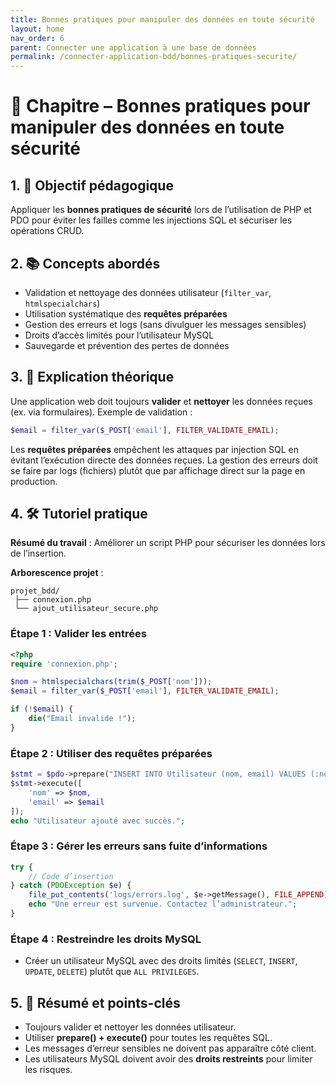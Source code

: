 ```yaml
---
title: Bonnes pratiques pour manipuler des données en toute sécurité
layout: home
nav_order: 6
parent: Connecter une application à une base de données
permalink: /connecter-application-bdd/bonnes-pratiques-securite/
---
```



# 📘 Chapitre – Bonnes pratiques pour manipuler des données en toute sécurité

## 1. 🎯 Objectif pédagogique

Appliquer les **bonnes pratiques de sécurité** lors de l’utilisation de PHP et PDO pour éviter les failles comme les injections SQL et sécuriser les opérations CRUD.

## 2. 📚 Concepts abordés

* Validation et nettoyage des données utilisateur (`filter_var`, `htmlspecialchars`)
* Utilisation systématique des **requêtes préparées**
* Gestion des erreurs et logs (sans divulguer les messages sensibles)
* Droits d’accès limités pour l’utilisateur MySQL
* Sauvegarde et prévention des pertes de données

## 3. 🧠 Explication théorique

Une application web doit toujours **valider** et **nettoyer** les données reçues (ex. via formulaires).
Exemple de validation :

```php
$email = filter_var($_POST['email'], FILTER_VALIDATE_EMAIL);
```

Les **requêtes préparées** empêchent les attaques par injection SQL en évitant l’exécution directe des données reçues.
La gestion des erreurs doit se faire par logs (fichiers) plutôt que par affichage direct sur la page en production.

## 4. 🛠 Tutoriel pratique

**Résumé du travail** : Améliorer un script PHP pour sécuriser les données lors de l’insertion.

**Arborescence projet** :

```
projet_bdd/
 ├── connexion.php
 └── ajout_utilisateur_secure.php
```

### Étape 1 : Valider les entrées

```php
<?php
require 'connexion.php';

$nom = htmlspecialchars(trim($_POST['nom']));
$email = filter_var($_POST['email'], FILTER_VALIDATE_EMAIL);

if (!$email) {
    die("Email invalide !");
}
```

### Étape 2 : Utiliser des requêtes préparées

```php
$stmt = $pdo->prepare("INSERT INTO Utilisateur (nom, email) VALUES (:nom, :email)");
$stmt->execute([
    'nom' => $nom,
    'email' => $email
]);
echo "Utilisateur ajouté avec succès.";
```

### Étape 3 : Gérer les erreurs sans fuite d’informations

```php
try {
    // Code d’insertion
} catch (PDOException $e) {
    file_put_contents('logs/errors.log', $e->getMessage(), FILE_APPEND);
    echo "Une erreur est survenue. Contactez l’administrateur.";
}
```

### Étape 4 : Restreindre les droits MySQL

* Créer un utilisateur MySQL avec des droits limités (`SELECT`, `INSERT`, `UPDATE`, `DELETE`) plutôt que `ALL PRIVILEGES`.

## 5. 🧾 Résumé et points-clés

* Toujours valider et nettoyer les données utilisateur.
* Utiliser **prepare() + execute()** pour toutes les requêtes SQL.
* Les messages d’erreur sensibles ne doivent pas apparaître côté client.
* Les utilisateurs MySQL doivent avoir des **droits restreints** pour limiter les risques.
